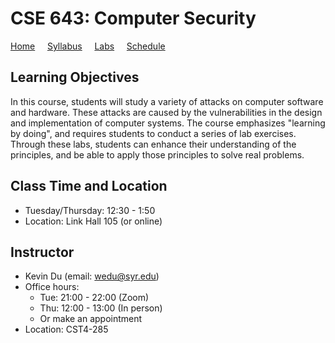 # CSE 643: Computer Security

[Home](./index.md) &nbsp;&nbsp;&nbsp; [Syllabus](./syllabus.md)  &nbsp;&nbsp;&nbsp; [Labs](./labs.md) &nbsp;&nbsp;&nbsp; [Schedule](./schedule.md)

## Learning Objectives

In this course, students will study a variety of attacks on computer software
and hardware. These attacks are caused by the vulnerabilities in the design and
implementation of computer systems. The course emphasizes "learning by doing",
and requires students to conduct a series of lab exercises. Through these labs,
students can enhance their understanding of the principles, and be able to
apply those principles to solve real problems.

## Class Time and Location
  - Tuesday/Thursday: 12:30 - 1:50
  - Location: Link Hall 105 (or online)


## Instructor
  - Kevin Du (email: wedu@syr.edu)
  - Office hours:
      - Tue: 21:00 - 22:00 (Zoom)
      - Thu: 12:00 - 13:00 (In person)
      - Or make an appointment
  - Location: CST4-285


